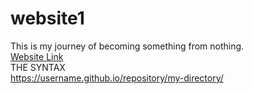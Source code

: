 # website1
This is my journey of becoming something from nothing.<br />
[Website Link](https://love-to-code108.github.io/website1/public/) <br />
THE SYNTAX<br />
https://username.github.io/repository/my-directory/<br />

